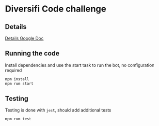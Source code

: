 # Diversifi Code challenge

## Details
[Details Google Doc](https://docs.google.com/document/d/1ACPYGtGSSKczvJ5gaMs1obzrfl_zrDbpLk0McRQ3id0/edit#)

## Running the code

Install dependencies and use the start task to run the bot, no configuration required

```sh
npm install
npm run start
```

## Testing

Testing is done with `jest`, should add additional tests

```sh
npm run test
```
